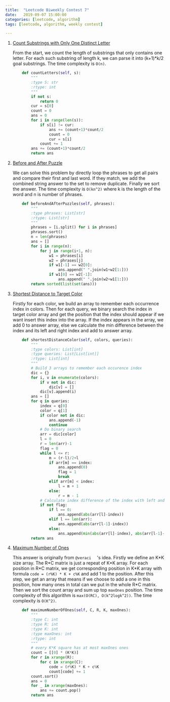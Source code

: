 ```yaml
---
title:  "Leetcode Biweekly Contest 7"
date:   2019-09-07 15:00:00
categories: [leetcode, algorithm]
tags: [leetcode, algorithm, weekly contest]

---
```


1. [Count Substrings with Only One Distinct Letter][Problem1] 
   
    From the start, we count the length of substrings that only contains one letter. For each such substring of length k, we can parse it into (k+1)*k/2 goal substrings.  The time complexity is `O(n)`.
    
    ```python
        def countLetters(self, s):
            """
            :type S: str
            :rtype: int
            """
            if not s:
                return 0
            cur = s[0]
            count = 0
            ans = 0
            for i in range(len(s)):
                if s[i] != cur:
                    ans += (count+1)*count/2
                    count = 0
                    cur = s[i]
                count += 1
            ans += (count+1)*count/2
            return ans
    ```
    
     
    
2. [Before and After Puzzle][Problem2]

   We can solve this problem by directly loop the phrases to get all pairs and compare their first and last word. If they match, we add the combined string answer to the set to remove duplicate. Finally we sort the answer. The time complexity is `O(kn^2)` where k is the length of the word and n is number of phrases.

   ```python
       def beforeAndAfterPuzzles(self, phrases):
           """
           :type phrases: List[str]
           :rtype: List[str]
           """
           phrases = [i.split() for i in phrases]
           phrases.sort()
           n = len(phrases)
           ans = []
           for i in range(n):
               for j in range(i+1, n):
                   w1 = phrases[i]
                   w2 = phrases[j]
                   if w1[-1] == w2[0]:
                       ans.append(" ".join(w1+w2[1:]))
                   if w1[0] == w2[-1]:
                       ans.append(" ".join(w2+w1[1:]))
           return sorted(list(set(ans)))
   ```
   
    
   
3. [Shortest Distance to Target Color][Problem3]

   Firstly for each color, we build an array to remember each occurrence index in colors. Then for each query, we binary search the index in target color array and get the position that the index should appear if we want insert this index into the array. If the index appears in the array, we add 0 to answer array, else we calculate the min difference between the index and its left and right index and add to answer array.

   ```python
       def shortestDistanceColor(self, colors, queries):
           """
           :type colors: List[int]
           :type queries: List[List[int]]
           :rtype: List[int]
           """
           # Build 3 arrays to remember each occurence index
           dic = {}
           for i, v in enumerate(colors):
               if v not in dic:
                   dic[v] = []
               dic[v].append(i)
           ans = []
           for q in queries:
               index = q[0]
               color = q[1]
               if color not in dic:
                   ans.append(-1)
                   continue
               # Do binary search
               arr = dic[color]
               l = 0
               r = len(arr)-1
               flag = 0
               while l <= r:
                   m = (r-l)/2+l
                   if arr[m] == index:
                       ans.append(0)
                       flag = 1
                       break
                   elif arr[m] < index:
                       l = m + 1
                   else:
                       r = m - 1
               # Calculate index difference of the index with left and right index
               if not flag:
                   if l == 0:
                       ans.append(abs(arr[l]-index))
                   elif l == len(arr):
                       ans.append(abs(arr[l-1]-index))
                   else:
                       ans.append(min(abs(arr[l]-index), abs(arr[l-1]-index)))
           return ans
   ```

     

4. [Maximum Number of Ones][Problem4]

   This answer is originally from `@veraci  ` 's idea.  Firstly we define an K\*K size array. The R\*C matrix is just a repeat of K\*K array. For each position in R*C matrix, we get corresponding position in K\*K array with formula `code = (r%K) * K + c%K` and add 1 to the position. After this step, we get an array that means if we choose to add a one in this position, how many ones in total can we put in the whole R\*C matrix. Then we sort the count array and sum up top `maxOnes` position. The time complexity of this algorithm is `max(O(RC), O(k^2logk^2))`. The time complexity is `O(K^2)`.

   ``` python
       def maximumNumberOfOnes(self, C, R, K, maxOnes):
           """
           :type C: int
           :type R: int
           :type K: int
           :type maxOnes: int
           :rtype: int
           """
           # every K*K square has at most maxOnes ones
           count = [[0] * (K*K)]
           for r in xrange(R):
               for c in xrange(C):
                   code = (r%K) * K + c%K
                   count[code] += 1
           count.sort()
           ans = 0
           for _ in xrange(maxOnes):
               ans += count.pop()
           return ans
   ```
   
   

[Problem1]: https://leetcode.com/contest/biweekly-contest-8/problems/count-substrings-with-only-one-distinct-letter/
[Problem2]: https://leetcode.com/contest/biweekly-contest-8/problems/before-and-after-puzzle/
[Problem3]: https://leetcode.com/contest/biweekly-contest-8/problems/shortest-distance-to-target-color/
[Problem4]: https://leetcode.com/contest/biweekly-contest-8/problems/maximum-number-of-ones/
